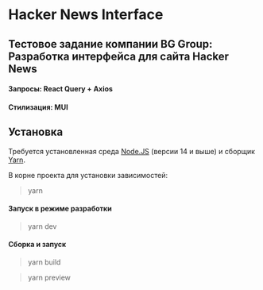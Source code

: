 # Hacker News Interface

## Тестовое задание компании BG Group: Разработка интерфейса для сайта Hacker News

#### Запросы: React Query + Axios
#### Стилизация: MUI

## Установка

Требуется установленная среда [Node.JS](https://nodejs.org/en/download) (версии 14 и выше)  и сборщик [Yarn](https://classic.yarnpkg.com/lang/en/docs/install/#windows-stable). 

В корне проекта для установки зависимостей:
> yarn

#### Запуск в режиме разработки
> yarn dev

#### Сборка и запуск
> yarn build

> yarn preview
